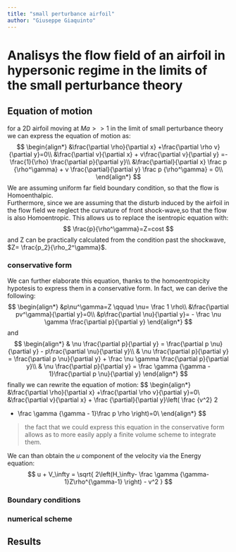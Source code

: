 ```yaml
---
title: "small perturbance airfoil"  
author: "Giuseppe Giaquinto"  
---
```


# Analisys the flow field of an airfoil in hypersonic regime in the limits of the small perturbance theory

## Equation of motion
for a 2D airfoil moving at $Ma>>1$ in the limit of small perturbance theory we 
can express the equation of motion as:
$$
\begin{align*}  
&\frac{\partial \rho}{\partial x} +\frac{\partial \rho v}{\partial y}=0\\
&\frac{\partial v}{\partial x} + v\frac{\partial v}{\partial y} =- \frac{1}{\rho} 
\frac{\partial p}{\partial y}\\
&\frac{\partial}{\partial x} \frac p {\rho^\gamma} + v \frac{\partial}{\partial y}
 \frac p {\rho^\gamma} = 0\\
\end{align*}
$$
We are assuming uniform far field boundary condition, so that the flow is Homoenthalpic.  
Furthermore, since we are assuming that the disturb induced by the airfoil in the
flow field we neglect the curvature of front shock-wave,so that the flow is also 
Homoentropic. This allows us to replace the isentropic equation  with:
$$
\frac{p}{\rho^\gamma}=Z=cost
$$
and Z can be practically calculated from the condition past the shockwave, 
$Z= \frac{p_2}{\rho_2^\gamma}$.  
### conservative form
We can further elaborate this equation, thanks to the homoentropicity hypotesis to
express them in a conservative form. In fact, we can derive the following:
$$
\begin{align*}
&p\nu^\gamma=Z \qquad \nu= \frac 1 \rho\\ 
&\frac{\partial pv^\gamma}{\partial y}=0\\
&p\frac{\partial \nu}{\partial y}= - \frac \nu \gamma \frac{\partial p}{\partial y}
\end{align*}
$$
and
$$
\begin{align*}
& \nu \frac{\partial p}{\partial y} =  \frac{\partial p \nu}{\partial y} -
p\frac{\partial \nu}{\partial y}\\
& \nu \frac{\partial p}{\partial y} =  \frac{\partial p \nu}{\partial y} +
\frac \nu \gamma \frac{\partial p}{\partial y}\\
& \nu \frac{\partial p}{\partial y} = \frac \gamma {\gamma - 1}\frac{\partial p \nu}{\partial y}
\end{align*}
$$
finally we can rewrite the equation of motion:
$$
\begin{align*}
&\frac{\partial \rho}{\partial x} +\frac{\partial \rho v}{\partial y}=0\\
&\frac{\partial v}{\partial x} + \frac {\partial}{\partial y}\left( \frac {v^2} 2 
+ \frac \gamma {\gamma - 1}\frac p \rho \right)=0\\
\end{align*}
$$
>the fact that we could express this equation in the conservative form allows as
to more easily apply a finite volume scheme to integrate them.  

We can than obtain the $u$ component of the velocity via the Energy equation:
$$
u + V_\infty = \sqrt{
    2\left(H_\infty- \frac \gamma {\gamma-1}Z\rho^{\gamma-1} \right) - v^2
}
$$
### Boundary conditions



### numerical scheme

## Results
